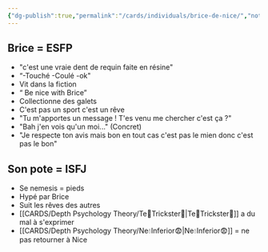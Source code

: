 ```yaml
---
{"dg-publish":true,"permalink":"/cards/individuals/brice-de-nice/","noteIcon":"","created":"2022-12-13T22:16:55.815+01:00","updated":"2023-04-21T13:49:33.286+02:00"}
---
```



## Brice = ESFP
- "c'est une vraie dent de requin faite en résine"
- “-Touché -Coulé -ok" 
- Vit dans la fiction 
- “ Be nice with Brice”
- Collectionne des galets 
- C'est pas un sport c'est un rêve 
- "Tu m'apportes un message ! T'es venu me chercher c'est ça ?"
- "Bah j'en vois qu'un moi..." (Concret)
- "Je respecte ton avis mais bon en tout cas c'est pas le mien donc c'est pas le bon" 


## Son pote = ISFJ
- Se nemesis = pieds 
- Hypé par Brice 
- Suit les rêves des autres 
- [[CARDS/Depth Psychology Theory/Te🏹Trickster🤡\|Te🏹Trickster🤡]] a du mal à s'exprimer 
- [[CARDS/Depth Psychology Theory/Ne💧Inferior😨\|Ne💧Inferior😨]] = ne pas retourner à Nice 

